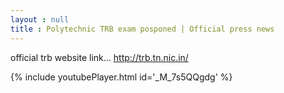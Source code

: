 ```yaml
---
layout : null
title : Polytechnic TRB exam posponed | Official press news
---
```


official trb website link... 
http://trb.tn.nic.in/



{% include youtubePlayer.html id='_M_7s5QQgdg' %}
